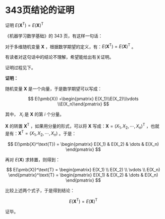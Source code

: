 # 343页结论的证明

证明 $E(\pmb{X}^{\text{T}})=E(\pmb{X})^{\text{T}}$

《机器学习数学基础》的 343 页，有这样一句话：

对于多维随机变量 $\pmb{X}$ ，根据数学期望的定义，有：$E(\pmb{X}^{\text{T}})=E(\pmb{X})^{\text{T}}$ 。

有读者对这句话中的结论不理解，希望能给出有关证明。

证明过程见下。

**证明：**

随机变量 $\pmb{X}$ 是一个向量，于是数学期望可以写成：

$$
E(\pmb{X}) =\begin{pmatrix} E(X_1)\\E(X_2)\\\vdots \\E(X_n)\end{pmatrix}
$$

其中， $X_i$ 是 $\pmb{X}$ 的第 $i$ 个分量。

$\pmb{X}$ 的转置 $\pmb{X}^{\text{T}}$ ，如果用分量的形式，可以将 $\pmb{X}$ 写成：$\pmb{X}=(X_1,X_2,\cdots,X_n)^{\text{T}}$ ，也就是有：$\pmb{X}^{\text{T}}=(X_1,X_2,\cdots,X_n)$ 。于是：

$$
E(\pmb{X}^\text{T}) = \begin{pmatrix} E(X_1) & E(X_2) & \dots & E(X_n) \end{pmatrix}
$$

再对 $E(\pmb{X})$ 求转置，则得到：

$$
E(\pmb{X})^\text{T} = \begin{pmatrix} E(X_1) \\ E(X_2) \\ \vdots \\ E(X_n) \end{pmatrix}^\text{T} = \begin{pmatrix} E(X_1) & E(X_2) & \dots & E(X_n) \end{pmatrix}
$$


比较上述两个式子，于是得到结论：

$$
E(\pmb{X}^{\text{T}})=E(\pmb{X})^\text{T}
$$

证毕。
